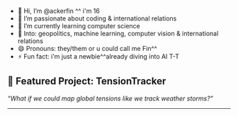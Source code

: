 - 👋 Hi, I’m @ackerfin ^^ i'm 16
- 👀 I’m passionate about coding & international relations
- 🌱 I’m currently learning computer science
- 🧠 Into: geopolitics, machine learning, computer vision & international relations  
- 😄 Pronouns: they/them or u could call me Fin^^
- ⚡ Fun fact: i'm just a newbie^^already diving into AI T-T


## 📌 Featured Project: TensionTracker
*“What if we could map global tensions like we track weather storms?”*

---
<!---
ackerfin/ackerfin is a ✨ special ✨ repository because its `README.md` (this file) appears on your GitHub profile.
You can click the Preview link to take a look at your changes.
--->
